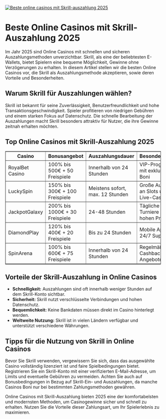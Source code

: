 [![Beste online casinos mit Skrill-auszahlung 2025](https://123-caf.pages.dev/gitsignup.png)](https://vrmoo.ru/Bt82HjjY)

<h1>Beste Online Casinos mit Skrill-Auszahlung 2025</h1>  <p>Im Jahr 2025 sind Online Casinos mit schnellen und sicheren Auszahlungsmethoden unverzichtbar. Skrill, als eine der beliebtesten E-Wallets, bietet Spielern eine bequeme Möglichkeit, Gewinne ohne Verzögerungen zu erhalten. In diesem Artikel stellen wir die besten Online Casinos vor, die Skrill als Auszahlungsmethode akzeptieren, sowie deren Vorteile und Besonderheiten.</p>  <h2>Warum Skrill für Auszahlungen wählen?</h2> <p>Skrill ist bekannt für seine Zuverlässigkeit, Benutzerfreundlichkeit und hohe Transaktionsgeschwindigkeit. Spieler profitieren von niedrigen Gebühren und einem starken Fokus auf Datenschutz. Die schnelle Bearbeitung der Auszahlungen macht Skrill besonders attraktiv für Nutzer, die ihre Gewinne zeitnah erhalten möchten.</p>  <h2>Top Online Casinos mit Skrill-Auszahlung 2025</h2> <table border="1" cellpadding="8" cellspacing="0" style="border-collapse:collapse; width:100%;">   <thead>     <tr>       <th>Casino</th>       <th>Bonusangebot</th>       <th>Auszahlungsdauer</th>       <th>Besonderheiten</th>     </tr>   </thead>   <tbody>     <tr>       <td>RoyalBet Casino</td>       <td>100% bis 500€ + 50 Freispiele</td>       <td>Innerhalb von 24 Stunden</td>       <td>VIP-Programm mit exklusiven Boni</td>     </tr>     <tr>       <td>LuckySpin</td>       <td>150% bis 300€ + 100 Freispiele</td>       <td>Meistens sofort, max. 12 Stunden</td>       <td>Große Auswahl an Slots und Live-Casino</td>     </tr>     <tr>       <td>JackpotGalaxy</td>       <td>200% bis 1000€ + 30 Freispiele</td>       <td>24-48 Stunden</td>       <td>Tägliche Turniere mit hohen Preisen</td>     </tr>     <tr>       <td>DiamondPlay</td>       <td>120% bis 400€ + 20 Freispiele</td>       <td>Bis zu 24 Stunden</td>       <td>Mobile App und 24/7 Support</td>     </tr>     <tr>       <td>SpinArena</td>       <td>100% bis 600€ + 75 Freispiele</td>       <td>Innerhalb von 24 Stunden</td>       <td>Regelmäßige Cashback-Angebote</td>     </tr>   </tbody> </table>  <h2>Vorteile der Skrill-Auszahlung in Online Casinos</h2> <ul>   <li><strong>Schnelligkeit:</strong> Auszahlungen sind oft innerhalb weniger Stunden auf dem Skrill-Konto sichtbar.</li>   <li><strong>Sicherheit:</strong> Skrill nutzt verschlüsselte Verbindungen und hohen Datenschutz.</li>   <li><strong>Bequemlichkeit:</strong> Keine Bankdaten müssen direkt im Casino hinterlegt werden.</li>   <li><strong>Weltweite Nutzung:</strong> Skrill ist in vielen Ländern verfügbar und unterstützt verschiedene Währungen.</li> </ul>  <h2>Tipps für die Nutzung von Skrill in Online Casinos</h2> <p>Bevor Sie Skrill verwenden, vergewissern Sie sich, dass das ausgewählte Casino vollständig lizenziert ist und faire Spielbedingungen bietet. Registrieren Sie ein Skrill-Konto mit einer verifizierten E-Mail-Adresse, um Limits und eventuelle Gebühren zu vermeiden. Achten Sie auch auf Bonusbedingungen in Bezug auf Skrill-Ein- und Auszahlungen, da manche Casinos Boni nur bei bestimmten Zahlungsmethoden gewähren.</p>  <p>Online Casinos mit Skrill-Auszahlung bieten 2025 eine der komfortabelsten und modernsten Methoden, um Casinogewinne sicher und schnell zu erhalten. Nutzen Sie die Vorteile dieser Zahlungsart, um Ihr Spielerlebnis zu maximieren.</p>